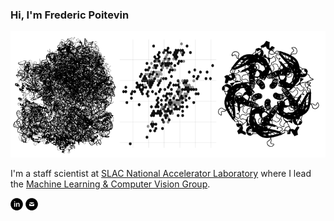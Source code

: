 ### Hi, I'm Frederic Poitevin
<img src="https://raw.githubusercontent.com/fredericpoitevin/fredericpoitevin/master/images/logo.png">

I'm a staff scientist at [SLAC National Accelerator Laboratory](https://www6.slac.stanford.edu/) where I lead the [Machine Learning & Computer Vision Group](https://lcls-mlcv.github.io/).

[<img src="https://raw.githubusercontent.com/fredericpoitevin/fredericpoitevin/master/images/linkedin.png">](https://www.linkedin.com/in/fredericpoitevin/)
[<img src="https://raw.githubusercontent.com/fredericpoitevin/fredericpoitevin/master/images/mail.png">](mailto:frederic.poitevin@gmail.com)


<!-- “Entypo pictograms by Daniel Bruce — www.entypo.com” -->
